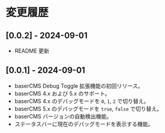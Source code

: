 # 変更履歴

## [0.0.2] - 2024-09-01

- README 更新


## [0.0.1] - 2024-09-01

- baserCMS Debug Toggle 拡張機能の初回リリース。
- baserCMS 4.x および 5.x のサポート。
- baserCMS 4.x のデバッグモードを `0`, `1`, `2` で切り替え。
- baserCMS 5.x のデバッグモードを `true`, `false` で切り替え。
- baserCMS バージョンの自動検出機能。
- ステータスバーに現在のデバッグモードを表示する機能。
